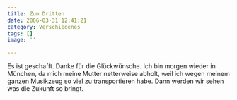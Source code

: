```yaml
---
title: Zum Dritten
date: 2006-03-31 12:41:21
category: Verschiedenes
tags: []
image: ''

---
```


Es ist geschafft. Danke für die Glückwünsche. Ich bin morgen wieder in München, da mich meine Mutter netterweise abholt, weil ich wegen meinem ganzen Musikzeug so viel zu transportieren habe. Dann werden wir sehen was die Zukunft so bringt.
